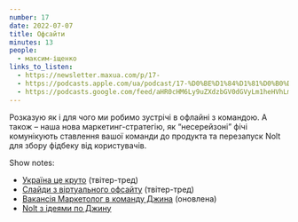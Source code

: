 ```yaml
---
number: 17
date: 2022-07-07
title: Офсайти
minutes: 13
people:
  - максим-іщенко
links_to_listen:
  - https://newsletter.maxua.com/p/17-
  - https://podcasts.apple.com/ua/podcast/17-%D0%BE%D1%84%D1%81%D0%B0%D0%B9%D1%82%D0%B8/id1616301447?i=1000569155839
  - https://podcasts.google.com/feed/aHR0cHM6Ly9uZXdzbGV0dGVyLm1heHVhLmNvbS9mZWVk/episode/aHR0cHM6Ly9uZXdzbGV0dGVyLm1heHVhLmNvbS9wLzE3LQ?sa=X&ved=0CAUQkfYCahcKEwjosonmtfj5AhUAAAAAHQAAAAAQAQ
---
```


Розказую як і для чого ми робимо зустрічі в офлайні з командою. А також – наша
нова маркетинг-стратегію, як “несерейзоні” фічі комунікують ставлення вашої
команди до продукта та перезапуск Nolt для збору фідбеку від користувачів.

Show notes:

- [Україна це круто][1] (твітер-тред)
- [Слайди з віртуального офсайту][2] (твітер-тред)
- [Вакансія Маркетолог в команду Джина][3] (оновлена)
- [Nolt з ідеями по Джину][4]

[1]: https://twitter.com/maxua/status/1544654792412303362
[2]: https://twitter.com/maxua/status/1544929138909265921
[3]: https://djinni.co/jobs/443585-marketolog-v-komandu-dzhina-dlia-vikhodu-na-m/
[4]: https://djinni.nolt.io/
